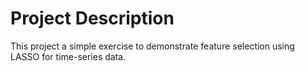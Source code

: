 # Project Description

This project a simple exercise to demonstrate feature selection using LASSO for time-series data.
